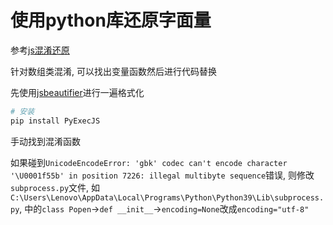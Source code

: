 # 使用python库还原字面量

参考[js混淆还原](https://blog.csdn.net/weixin_42156283/article/details/104576280)

针对数组类混淆, 可以找出变量函数然后进行代码替换

先使用[jsbeautifier](http://jsbeautifier.org/)进行一遍格式化

```sh
# 安装
pip install PyExecJS
```

手动找到混淆函数

如果碰到`UnicodeEncodeError: 'gbk' codec can't encode character '\U0001f55b' in position 7226: illegal multibyte sequence`错误,
则修改`subprocess.py`文件,
如`C:\Users\Lenovo\AppData\Local\Programs\Python\Python39\Lib\subprocess.py`, 
中的`class Popen`->`def __init__`->`encoding=None`改成`encoding="utf-8"`